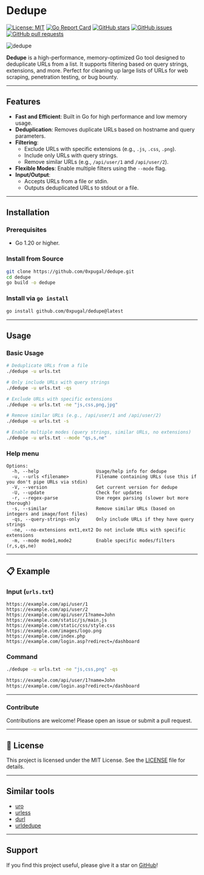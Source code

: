 # Dedupe

[![License: MIT](https://img.shields.io/badge/License-MIT-blue.svg)](https://opensource.org/licenses/MIT)
[![Go Report Card](https://goreportcard.com/badge/github.com/0xpugal/dedupe)](https://goreportcard.com/report/github.com/0xpugal/dedupe)
[![GitHub stars](https://img.shields.io/github/stars/0xpugal/dedupe?style=social)](https://github.com/0xpugal/dedupe/stargazers)
[![GitHub issues](https://img.shields.io/github/issues/0xpugal/dedupe)](https://github.com/0xpugal/dedupe/issues)
[![GitHub pull requests](https://img.shields.io/github/issues-pr/0xpugal/dedupe)](https://github.com/0xpugal/dedupe/pulls)

![dedupe](https://github.com/user-attachments/assets/e6c6af2f-a9d2-4742-9884-11f0c7f7cbf7)

**Dedupe** is a high-performance, memory-optimized Go tool designed to deduplicate URLs from a list. It supports filtering based on query strings, extensions, and more. Perfect for cleaning up large lists of URLs for web scraping, penetration testing, or bug bounty.

---

## Features

- **Fast and Efficient**: Built in Go for high performance and low memory usage.
- **Deduplication**: Removes duplicate URLs based on hostname and query parameters.
- **Filtering**:
  - Exclude URLs with specific extensions (e.g., `.js`, `.css`, `.png`).
  - Include only URLs with query strings.
  - Remove similar URLs (e.g., `/api/user/1` and `/api/user/2`).
- **Flexible Modes**: Enable multiple filters using the `--mode` flag.
- **Input/Output**:
  - Accepts URLs from a file or stdin.
  - Outputs deduplicated URLs to stdout or a file.

---

## Installation
### Prerequisites
- Go 1.20 or higher.

### Install from Source
```bash
git clone https://github.com/0xpugal/dedupe.git
cd dedupe
go build -o dedupe
```

### Install via `go install`
```bash
go install github.com/0xpugal/dedupe@latest
```

---

## Usage

### Basic Usage
```bash
# Deduplicate URLs from a file
./dedupe -u urls.txt

# Only include URLs with query strings
./dedupe -u urls.txt -qs

# Exclude URLs with specific extensions
./dedupe -u urls.txt -ne "js,css,png,jpg"

# Remove similar URLs (e.g., /api/user/1 and /api/user/2)
./dedupe -u urls.txt -s

# Enable multiple modes (query strings, similar URLs, no extensions)
./dedupe -u urls.txt --mode "qs,s,ne"
```

### Help menu
```
Options:
  -h, --help                     Usage/help info for dedupe
  -u, --urls <filename>          Filename containing URLs (use this if you don't pipe URLs via stdin)
  -V, --version                  Get current version for dedupe
  -U, --update                   Check for updates
  -r, --regex-parse              Use regex parsing (slower but more thorough)
  -s, --similar                  Remove similar URLs (based on integers and image/font files)
  -qs, --query-strings-only      Only include URLs if they have query strings
  -ne, --no-extensions ext1,ext2 Do not include URLs with specific extensions
  -m, --mode mode1,mode2         Enable specific modes/filters (r,s,qs,ne)
```

---

## 📋 Example

### Input (`urls.txt`)
```
https://example.com/api/user/1
https://example.com/api/user/2
https://example.com/api/user/1?name=John
https://example.com/static/js/main.js
https://example.com/static/css/style.css
https://example.com/images/logo.png
https://example.com/index.php
https://example.com/login.asp?redirect=/dashboard
```

### Command
```bash
./dedupe -u urls.txt -ne "js,css,png" -qs

https://example.com/api/user/1?name=John
https://example.com/login.asp?redirect=/dashboard
```
---

### Contribute
Contributions are welcome! Please open an issue or submit a pull request.

---

## 📄 License
This project is licensed under the MIT License. See the [LICENSE](LICENSE) file for details.

---

## Similar tools
- [uro](https://github.com/s0md3v/uro)
- [urless](https://github.com/xnl-h4ck3r/urless)
- [durl](https://github.com/j3ssie/durl)
- [urldedupe](https://github.com/ameenmaali/urldedupe)

---

## Support
If you find this project useful, please give it a star on [GitHub](https://github.com/0xpugal/dedupe)!
